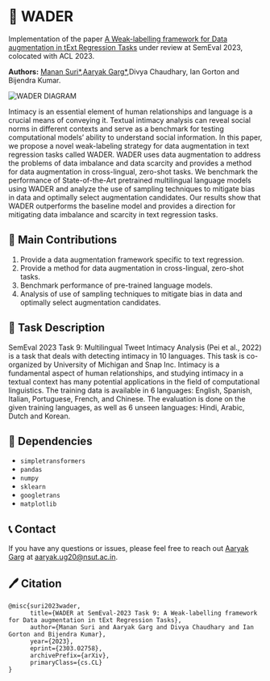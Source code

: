 # 🐋 WADER 
Implementation of the paper [A Weak-labelling framework for Data augmentation in tExt Regression Tasks](https://arxiv.org/abs/2303.02758) under review at SemEval 2023, colocated with ACL 2023.

**Authors:** [Manan Suri*](https://www.linkedin.com/in/manansuri27),[Aaryak Garg*](https://www.linkedin.com/in/aaryak-garg-7b202b184/),Divya Chaudhary, Ian Gorton and Bijendra Kumar.

![WADER DIAGRAM](https://cdn.discordapp.com/attachments/891317274936483871/1088939844782264330/WADER_diagrams-Copy_of_Page-1.drawio.png)

Intimacy is an essential element of human relationships and language is a crucial means of conveying it. Textual intimacy analysis can reveal social norms in different contexts and serve as a benchmark for testing computational models’ ability to understand social information. In this paper, we propose a novel weak-labeling strategy for data augmentation in text regression tasks called WADER. WADER uses data augmentation to address the problems of data imbalance and data scarcity and provides a method for data augmentation in cross-lingual, zero-shot tasks. We benchmark the performance of State-of-the-Art pretrained multilingual language models using WADER and analyze the use of sampling techniques to mitigate bias in data and optimally select augmentation candidates. Our results show that WADER outperforms the baseline model and provides a direction for mitigating data imbalance and scarcity in text regression tasks. 
## 🤝 Main Contributions 
1. Provide a data augmentation framework specific to text regression.
2. Provide a method for data augmentation in cross-lingual, zero-shot tasks.
3. Benchmark performance of pre-trained language models.
4. Analysis of use of sampling techniques to mitigate bias in data and optimally select augmentation candidates.
## 📝 Task Description
SemEval 2023 Task 9: Multilingual Tweet Intimacy Analysis (Pei et al., 2022) is a task that deals with detecting intimacy in 10 languages. This task is co-organized by University of Michigan and Snap Inc. Intimacy is a fundamental aspect of human relationships, and studying intimacy in a textual context has many potential applications in the field of computational linguistics. The training data is available in 6 languages: English, Spanish, Italian, Portuguese, French, and Chinese. The evaluation is done on the given training languages, as well as 6 unseen languages: Hindi, Arabic, Dutch and Korean.
## 🔨 Dependencies
- `simpletransformers`
-  `pandas`
- `numpy`
- `sklearn`
- `googletrans`
- `matplotlib`
## 📞 Contact
If you have any questions or issues, please feel free to reach out [Aaryak Garg](https://www.linkedin.com/in/aaryak-garg-7b202b184/) at [aaryak.ug20@nsut.ac.in](aaryak.ug20@nsut.ac.in).
## 🖊 Citation
```
@misc{suri2023wader,
      title={WADER at SemEval-2023 Task 9: A Weak-labelling framework for Data augmentation in tExt Regression Tasks}, 
      author={Manan Suri and Aaryak Garg and Divya Chaudhary and Ian Gorton and Bijendra Kumar},
      year={2023},
      eprint={2303.02758},
      archivePrefix={arXiv},
      primaryClass={cs.CL}
}
```
